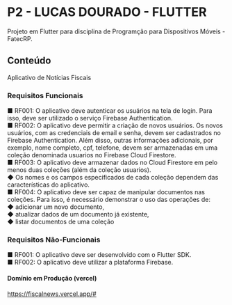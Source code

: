 # P2 - LUCAS DOURADO - FLUTTER

Projeto em Flutter para disciplina de Programção para Dispositivos Móveis - FatecRP.

## Conteúdo

Aplicativo de Notícias Fiscais

### Requisitos Funcionais
■	RF001: O aplicativo deve autenticar os usuários na tela de login. Para isso, deve ser utilizado o serviço Firebase Authentication.<br>
■	RF002: O aplicativo deve permitir a criação de novos usuários. Os novos usuários, com as credenciais de email e senha, devem ser cadastrados no Firebase
Authentication. Além disso, outras informações adicionais, por exemplo, nome completo, cpf, telefone, devem ser armazenadas em uma coleção denominada usuarios no Firebase Cloud Firestore.<br>
■	RF003: O aplicativo deve armazenar dados no Cloud Firestore em pelo menos duas coleções (além da coleção usuarios). <br>
	◆	Os nomes e os campos especificados de cada coleção dependem das características do aplicativo.<br>
■	RF004: O aplicativo deve ser capaz de manipular documentos nas coleções. Para isso, é necessário demonstrar o uso das operações  de: <br>
	◆	adicionar um novo documento, <br>
	◆	atualizar dados de um documento já existente, <br>
	◆	listar documentos de uma coleção <br>


### Requisitos Não-Funcionais
■	RF001: O aplicativo deve ser desenvolvido com o Flutter SDK.<br>
■	RF002: O aplicativo deve utilizar a plataforma Firebase.


#### Domínio em Produção (vercel)
https://fiscalnews.vercel.app/#
